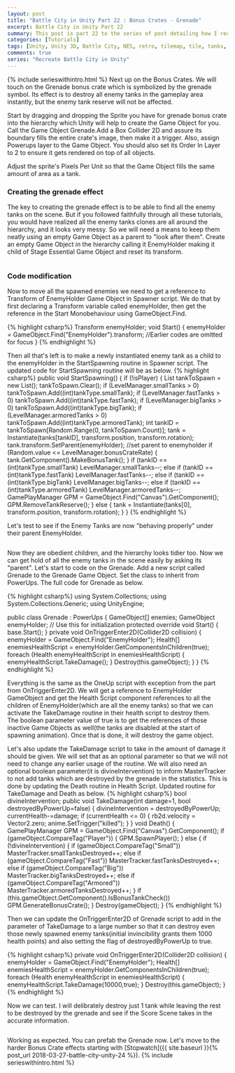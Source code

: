 ```yaml
---
layout: post
title: "Battle City in Unity Part 22 : Bonus Crates - Grenade"
excerpt: Battle City in Unity Part 22
summary: This post is part 22 to the series of post detailing how I recreate Battle City in Unity
categories: [Tutorials]
tags: [Unity, Unity 3D, Battle City, NES, retro, tilemap, tile, tanks, gaming, classic]
comments: true
series: "Recreate Battle City in Unity"
---
```

{% include serieswithintro.html %}
Next up on the Bonus Crates. We will touch on the Grenade bonus crate which is symbolized by the grenade symbol. Its effect is to destroy all enemy tanks in the gameplay area instantly, but the enemy tank reserve will not be affected.

Start by dragging and dropping the Sprite you have for grenade bonus crate into the hierarchy which Unity will help to create the Game Object for you. Call the Game Object <keyword>Grenade</keyword>.Add a <keyword>Box Collider 2D</keyword> and assure its boundary fills the entire crate's image, then make it a trigger. Also, assign <keyword>Powerups</keyword> layer to the Game Object. You should also set its <keyword>Order In Layer to 2</keyword> to ensure it gets rendered on top 
of all objects.

<div class="info">Adjust the sprite's Pixels Per Unit so that the Game Object fills the same amount of area as a tank.</div>

<img src="{{ site.baseurl }}/images/BattleCity_Grenade_1.png" alt="">


### Creating the grenade effect

The key to creating the grenade effect is to be able to find all the enemy tanks on the scene. But if you followed faithfully through all these tutorials, you would have realized all the enemy tanks clones are all around the hierarchy, and it looks very messy. So we will need a means to keep them neatly using an empty Game Object as a parent to "look after them". Create an empty Game Object in the hierarchy calling it <keyword>EnemyHolder</keyword> making it child of <keyword>Stage Essential</keyword> Game Object and reset its transform.

<img src="{{ site.baseurl }}/images/BattleCity_Grenade_2.png" alt="">

### Code modification

Now to move all the spawned enemies we need to get a reference to <keyword>Transform of EnemyHolder</keyword> Game Object in <keyword>Spawner</keyword> script. We do that by first declaring a <keyword>Transform</keyword> variable called <keyword>enemyHolder</keyword>, then get the reference in the Start Monobehaviour using <keyword>GameObject.Find</keyword>.

{% highlight csharp%}
Transform enemyHolder;
void Start()
{
    enemyHolder = GameObject.Find("EnemyHolder").transform;
    //Earlier codes are omitted for focus
}
{% endhighlight %}

Then all that's left is to make a newly instantiated enemy tank as a child to the enemyHolder in the StartSpawning routine in Spawner script. The updated code for StartSpawning routine will be as below.
{% highlight csharp%}
public void StartSpawning()
{
    if (!isPlayer)
    {
        List<int> tankToSpawn = new List<int>();
        tankToSpawn.Clear();
        if (LevelManager.smallTanks > 0) tankToSpawn.Add((int)tankType.smallTank);
        if (LevelManager.fastTanks > 0) tankToSpawn.Add((int)tankType.fastTank);
        if (LevelManager.bigTanks > 0) tankToSpawn.Add((int)tankType.bigTank);
        if (LevelManager.armoredTanks > 0) tankToSpawn.Add((int)tankType.armoredTank);
        int tankID = tankToSpawn[Random.Range(0, tankToSpawn.Count)];
        tank = Instantiate(tanks[tankID], transform.position, transform.rotation);
        tank.transform.SetParent(enemyHolder); //set parent to enemyholder
        if (Random.value <= LevelManager.bonusCrateRate)
        {
            tank.GetComponent<BonusTank>().MakeBonusTank();
        }
        if (tankID == (int)tankType.smallTank) LevelManager.smallTanks--;
        else if (tankID == (int)tankType.fastTank) LevelManager.fastTanks--;
        else if (tankID == (int)tankType.bigTank) LevelManager.bigTanks--;
        else if (tankID == (int)tankType.armoredTank) LevelManager.armoredTanks--;
        GamePlayManager GPM = GameObject.Find("Canvas").GetComponent<GamePlayManager>();
        GPM.RemoveTankReserve();
    }
    else
    {
        tank = Instantiate(tanks[0], transform.position, transform.rotation);
    }
}
{% endhighlight %}

Let's test to see if the Enemy Tanks are now "behaving properly" under their parent EnemyHolder.

<img src="{{ site.baseurl }}/images/BattleCity_Grenade_3.gif" alt="">

Now they are obedient children, and the hierarchy looks tidier too. Now we can get hold of all the enemy tanks in the scene easily by asking its "parent". Let's start to code on the Grenade. Add a new script called <keyword>Grenade</keyword> to the Grenade Game Object. Set the class to inherit from PowerUps. The full code for Grenade as below.

{% highlight csharp%}
using System.Collections;
using System.Collections.Generic;
using UnityEngine;

public class Grenade : PowerUps
{
    GameObject[] enemies;
    GameObject enemyHolder;
    // Use this for initialization
    protected override void Start()
    {
        base.Start();
    }
    private void OnTriggerEnter2D(Collider2D collision)
    {
        enemyHolder = GameObject.Find("EnemyHolder");
        Health[] enemiesHealthScript = enemyHolder.GetComponentsInChildren<Health>(true);
        foreach (Health enemyHealthScript in enemiesHealthScript)
        {
            enemyHealthScript.TakeDamage();
        }
        Destroy(this.gameObject);
    }
}
{% endhighlight %}

<div class="info">Everything is the same as the OneUp script with exception from the part from OnTriggerEnter2D. We will get a reference to EnemyHolder GameObject and get the Health Script component references to all the children of EnemyHolder(which are all the enemy tanks) so that we can activate the TakeDamage routine in their health script to destroy them.<br>
The boolean parameter value of true is to get the references of those inactive Game Objects as well(the tanks are disabled at the start of spawning animation). Once that is done, it will destroy the game object.</div>

Let's also update the <keyword>TakeDamage</keyword> script to take in the amount of damage it should be given. We will set that as an optional parameter so that we will not need to change any earlier usage of the routine. We will also need an optional boolean parameter(it is <keyword>divineIntervention</keyword>) to inform <keyword>MasterTracker</keyword> to not add tanks which are destroyed by the grenade in the statistics. This is done by updating the Death routine in Health Script. Updated routine for TakeDamage and Death as below.
{% highlight csharp%}
bool divineIntervention;
public void TakeDamage(int damage=1, bool destroyedByPowerUp=false)
{
    divineIntervention = destroyedByPowerUp;
    currentHealth-=damage;
    if (currentHealth <= 0)
    {
        rb2d.velocity = Vector2.zero;
        anime.SetTrigger("killed");
    }
}
void Death()
{
    GamePlayManager GPM = GameObject.Find("Canvas").GetComponent<GamePlayManager>();
    if (gameObject.CompareTag("Player"))
    {
        GPM.SpawnPlayer();
    }
    else {
        if (!divineIntervention)
        {
            if (gameObject.CompareTag("Small")) MasterTracker.smallTanksDestroyed++;
            else if (gameObject.CompareTag("Fast")) MasterTracker.fastTanksDestroyed++;
            else if (gameObject.CompareTag("Big")) MasterTracker.bigTanksDestroyed++;
            else if (gameObject.CompareTag("Armored")) MasterTracker.armoredTanksDestroyed++;
        }
        if (this.gameObject.GetComponent<BonusTank>().IsBonusTankCheck()) GPM.GenerateBonusCrate();
    }
    Destroy(gameObject);
}
{% endhighlight %}

Then we can update the OnTriggerEnter2D of Grenade script to add in the parameter of TakeDamage to a large number so that it can destroy even those newly spawned enemy tanks(initial invincibility grants them 1000 health points) and also setting the flag of destroyedByPowerUp to true.

{% highlight csharp%}
private void OnTriggerEnter2D(Collider2D collision)
{
    enemyHolder = GameObject.Find("EnemyHolder");
    Health[] enemiesHealthScript = enemyHolder.GetComponentsInChildren<Health>(true);
    foreach (Health enemyHealthScript in enemiesHealthScript)
    {
        enemyHealthScript.TakeDamage(10000,true);
    }
    Destroy(this.gameObject);
}
{% endhighlight %}

Now we can test. I will delibrately destroy just 1 tank while leaving the rest to be destroyed by the grenade and see if the Score Scene takes in the accurate information.

<img src="{{ site.baseurl }}/images/BattleCity_Grenade_4.gif" alt="">

Working as expected. You can prefab the Grenade now. Let's move to the harder Bonus Crate effects starting with [Stopwatch]({{ site.baseurl }}{% post_url 2018-03-27-battle-city-unity-24 %}).
{% include serieswithintro.html %}
